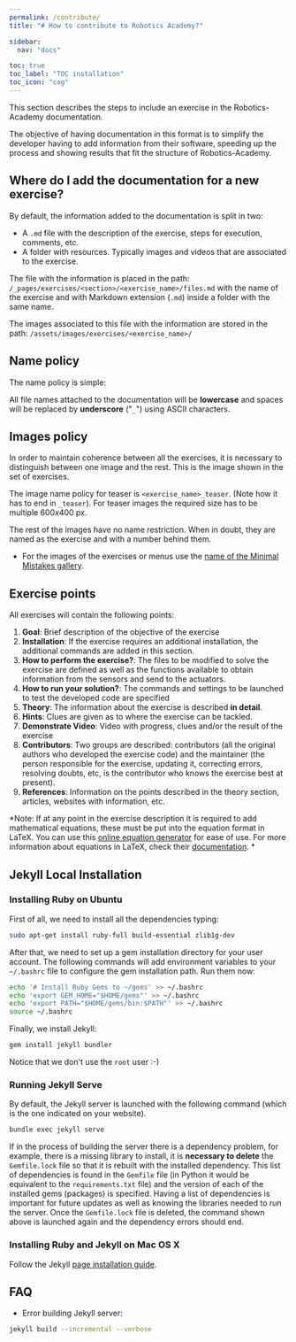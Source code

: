 ```yaml
---
permalink: /contribute/
title: "# How to contribute to Robotics Academy?"

sidebar:
  nav: "docs"

toc: true
toc_label: "TOC installation"
toc_icon: "cog"
---
```


This section describes the steps to include an exercise in the Robotics-Academy documentation.

The objective of having documentation in this format is to simplify the developer having to add information from their software, speeding up the process and showing results that fit the structure of Robotics-Academy.


## Where do I add the documentation for a new exercise?

By default, the information added to the documentation is split in two:

- A `.md` file with the description of the exercise, steps for execution, comments, etc.
- A folder with resources. Typically images and videos that are associated to the exercise.

The file with the information is placed in the path: `/_pages/exercises/<section>/<exercise_name>/files.md` with the name of the exercise and with Markdown extension (`.md`) inside a folder with the same name.

The images associated to this file with the information are stored in the path: `/assets/images/exercises/<exercise_name>/`

## Name policy

The name policy is simple:

All file names attached to the documentation will be **lowercase** and spaces will be replaced by **underscore** ("`_`") using ASCII characters.

## Images policy

In order to maintain coherence between all the exercises, it is necessary to distinguish between one image and the rest. This is the image shown in the set of exercises.

The image name policy for teaser is `<exercise_name>_teaser`. (Note how it has to end in `_teaser`). For teaser images the required size has to be multiple $600x400$ px.

The rest of the images have no name restriction. When in doubt, they are named as the exercise and with a number behind them.

- For the images of the exercises or menus use the [name of the Minimal Mistakes gallery](https://mmistakes.github.io/minimal-mistakes/post%20formats/post-gallery/).


## Exercise points

All exercises will contain the following points:

1. **Goal**: Brief description of the objective of the exercise
2. **Installation**: If the exercise requires an additional installation, the additional commands are added in this section.
3. **How to perform the exercise?**: The files to be modified to solve the exercise are defined as well as the functions available to obtain information from the sensors and send to the actuators.
4. **How to run your solution?**: The commands and settings to be launched to test the developed code are specified
5. **Theory**: The information about the exercise is described **in detail**. 
6. **Hints**: Clues are given as to where the exercise can be tackled.
7. **Demonstrate Video**:  Video with progress, clues and/or the result of the exercise
8. **Contributors**: Two groups are described: contributors (all the original authors who developed the exercise code) and the maintainer (the person responsible for the exercise, updating it, correcting errors, resolving doubts, etc, is the contributor who knows the exercise best at present). 
9. **References**: Information on the points described in the theory section, articles, websites with information, etc.

*Note: If at any point in the exercise description it is required to add mathematical equations, these must be put into the equation format in LaTeX. You can use this [online equation generator](https://www.hostmath.com/) for ease of use. For more information about equations in LaTeX, check their [documentation](https://en.wikibooks.org/wiki/LaTeX/Mathematics). *



## Jekyll Local Installation

### Installing Ruby on Ubuntu

First of all, we need to install all the dependencies typing:

```bash
sudo apt-get install ruby-full build-essential zlib1g-dev
```

After that, we need to set up a gem installation directory for your user account. The following commands will add environment variables to your `~/.bashrc` file to configure the gem installation path. Run them now:

```bash
echo '# Install Ruby Gems to ~/gems' >> ~/.bashrc
echo 'export GEM_HOME="$HOME/gems"' >> ~/.bashrc
echo 'export PATH="$HOME/gems/bin:$PATH"' >> ~/.bashrc
source ~/.bashrc
```

Finally, we install Jekyll:

```bash
gem install jekyll bundler
```

Notice that we don't use the `root` user :-)

### Running Jekyll Serve

By default, the Jekyll server is launched with the following command (which is the one indicated on your website).

```bash
bundle exec jekyll serve
```

If in the process of building the server there is a dependency problem, for example, there is a missing library to install, it is **necessary to delete** the `Gemfile.lock` file so that it is rebuilt with the installed dependency. This list of dependencies is found in the `Gemfile` file (in Python it would be equivalent to the `requirements.txt` file) and the version of each of the installed gems (packages) is specified. Having a list of dependencies is important for future updates as well as knowing the libraries needed to run the server. Once the `Gemfile.lock` file is deleted, the command shown above is launched again and the dependency errors should end.

### Installing Ruby and Jekyll on Mac OS X

Follow the Jekyll [page installation guide](https://jekyllrb.com/docs/installation/macos/).


## FAQ

- Error building Jekyll server: 

```bash
jekyll build --incremental --verbose
```
